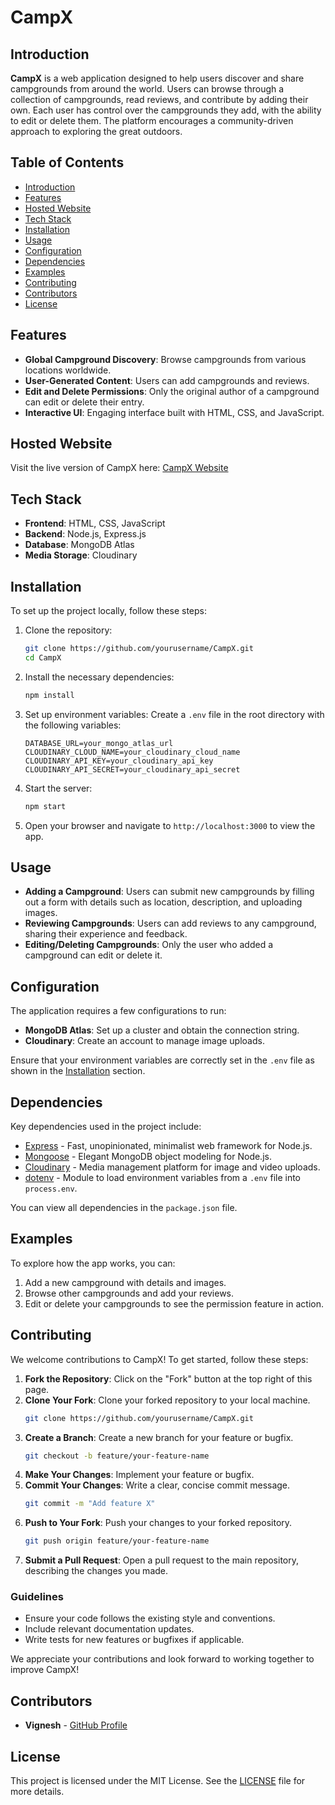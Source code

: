 # CampX

## Introduction
**CampX** is a web application designed to help users discover and share campgrounds from around the world. Users can browse through a collection of campgrounds, read reviews, and contribute by adding their own. Each user has control over the campgrounds they add, with the ability to edit or delete them. The platform encourages a community-driven approach to exploring the great outdoors.

## Table of Contents
- [Introduction](#introduction)
- [Features](#features)
- [Hosted Website](#hosted-website)
- [Tech Stack](#tech-stack)
- [Installation](#installation)
- [Usage](#usage)
- [Configuration](#configuration)
- [Dependencies](#dependencies)
- [Examples](#examples)
- [Contributing](#contributing)
- [Contributors](#contributors)
- [License](#license)

## Features
- **Global Campground Discovery**: Browse campgrounds from various locations worldwide.
- **User-Generated Content**: Users can add campgrounds and reviews.
- **Edit and Delete Permissions**: Only the original author of a campground can edit or delete their entry.
- **Interactive UI**: Engaging interface built with HTML, CSS, and JavaScript.

## Hosted Website
Visit the live version of CampX here: [CampX Website](https://campx-ztww.onrender.com/)

## Tech Stack
- **Frontend**: HTML, CSS, JavaScript
- **Backend**: Node.js, Express.js
- **Database**: MongoDB Atlas
- **Media Storage**: Cloudinary

## Installation
To set up the project locally, follow these steps:

1. Clone the repository:
    ```bash
    git clone https://github.com/yourusername/CampX.git
    cd CampX
    ```

2. Install the necessary dependencies:
    ```bash
    npm install
    ```

3. Set up environment variables:
    Create a `.env` file in the root directory with the following variables:
    ```env
    DATABASE_URL=your_mongo_atlas_url
    CLOUDINARY_CLOUD_NAME=your_cloudinary_cloud_name
    CLOUDINARY_API_KEY=your_cloudinary_api_key
    CLOUDINARY_API_SECRET=your_cloudinary_api_secret
    ```

4. Start the server:
    ```bash
    npm start
    ```

5. Open your browser and navigate to `http://localhost:3000` to view the app.

## Usage
- **Adding a Campground**: Users can submit new campgrounds by filling out a form with details such as location, description, and uploading images.
- **Reviewing Campgrounds**: Users can add reviews to any campground, sharing their experience and feedback.
- **Editing/Deleting Campgrounds**: Only the user who added a campground can edit or delete it.

## Configuration
The application requires a few configurations to run:

- **MongoDB Atlas**: Set up a cluster and obtain the connection string.
- **Cloudinary**: Create an account to manage image uploads.

Ensure that your environment variables are correctly set in the `.env` file as shown in the [Installation](#installation) section.

## Dependencies
Key dependencies used in the project include:

- [Express](https://expressjs.com/) - Fast, unopinionated, minimalist web framework for Node.js.
- [Mongoose](https://mongoosejs.com/) - Elegant MongoDB object modeling for Node.js.
- [Cloudinary](https://cloudinary.com/) - Media management platform for image and video uploads.
- [dotenv](https://www.npmjs.com/package/dotenv) - Module to load environment variables from a `.env` file into `process.env`.

You can view all dependencies in the `package.json` file.

## Examples
To explore how the app works, you can:

1. Add a new campground with details and images.
2. Browse other campgrounds and add your reviews.
3. Edit or delete your campgrounds to see the permission feature in action.

## Contributing
We welcome contributions to CampX! To get started, follow these steps:

1. **Fork the Repository**: Click on the "Fork" button at the top right of this page.
2. **Clone Your Fork**: Clone your forked repository to your local machine.
    ```bash
    git clone https://github.com/yourusername/CampX.git
    ```
3. **Create a Branch**: Create a new branch for your feature or bugfix.
    ```bash
    git checkout -b feature/your-feature-name
    ```
4. **Make Your Changes**: Implement your feature or bugfix.
5. **Commit Your Changes**: Write a clear, concise commit message.
    ```bash
    git commit -m "Add feature X"
    ```
6. **Push to Your Fork**: Push your changes to your forked repository.
    ```bash
    git push origin feature/your-feature-name
    ```
7. **Submit a Pull Request**: Open a pull request to the main repository, describing the changes you made.

### Guidelines
- Ensure your code follows the existing style and conventions.
- Include relevant documentation updates.
- Write tests for new features or bugfixes if applicable.

We appreciate your contributions and look forward to working together to improve CampX!

## Contributors
- **Vignesh** - [GitHub Profile](https://github.com/Vignesh025)

## License
This project is licensed under the MIT License. See the [LICENSE](LICENSE) file for more details.
